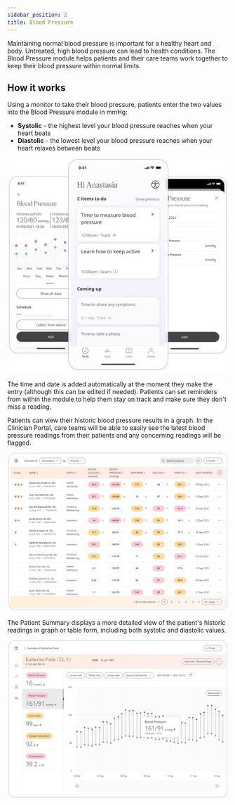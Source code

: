 ```yaml
---
sidebar_position: 2
title: Blood Pressure
---
```


Maintaining normal blood pressure is important for a healthy heart and body. Untreated, high blood pressure can lead to health conditions. The Blood Pressure module helps patients and their care teams work together to keep their blood pressure within normal limits.

## How it works

Using a monitor to take their blood pressure, patients enter the two values into the Blood Pressure module in mmHg:
- **Systolic** - the highest level your blood pressure reaches when your heart beats
- **Diastolic** - the lowest level your blood pressure reaches when your heart relaxes between beats

![Add a blood pressure result](./assets/blood-pressure.png)

The time and date is added automatically at the moment they make the entry (although this can be edited if needed). Patients can set reminders from within the module to help them stay on track and make sure they don't miss a reading.

Patients can view their historic blood pressure results in a graph. In the Clinician Portal, care teams will be able to easily see the latest blood pressure readings from their patients and any concerning readings will be flagged. 

![Viewing Blood Pressure from the Clinician Portal](./assets/cp-patient-list-blood-pressure.png)

The Patient Summary displays a more detailed view of the patient's historic readings in graph or table form, including both systolic and diastolic values.

![Viewing Blood Pressure module from the Clinician Portal](./assets/cp-module-details-blood-pressure.png)

